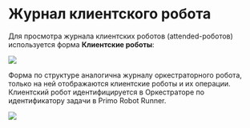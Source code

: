 # Журнал клиентского робота 

Для просмотра журнала клиентских роботов (attended-роботов) используется форма **Клиентские роботы**:

![](../../../orchestrator-new/resources/monitoring/attended-robot-log.PNG)

Форма по структуре аналогична журналу оркестраторного робота, только на ней отображаются клиентские роботы и их операции. 
Клиентский робот идентифицируется в Оркестраторе по идентификатору задачи в Primo Robot Runner.

![](../../../orchestrator-new/resources/monitoring/attended-robot-log2.PNG)

